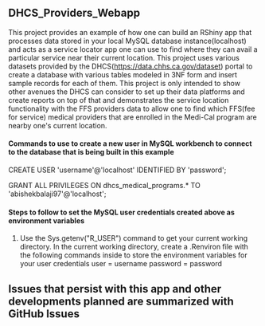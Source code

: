 ## DHCS_Providers_Webapp
This project provides an example of how one can build an RShiny app that processes data stored in your local MySQL database instance(localhost) and acts as a service locator app one can use to find where they can avail a particular service near their current location. This project uses various datasets provided by the DHCS(https://data.chhs.ca.gov/dataset) portal to create a database with various tables modeled in 3NF form and insert sample records for each of them. This project is only intended to show other avenues the DHCS can consider to set up their data platforms and create reports on top of that and demonstrates the service location functionality with the FFS providers data to allow one to find which FFS(fee for service) medical providers that are enrolled in the Medi-Cal program are nearby one's current location.

#### Commands to use to create a new user in MySQL workbench to connect to the database that is being built in this example
CREATE USER 'username'@'localhost' IDENTIFIED BY 'password';

GRANT ALL PRIVILEGES ON dhcs_medical_programs.* TO 'abishekbalaji97'@'localhost';

#### Steps to follow to set the MySQL user credentials created above as environment variables

1) Use the Sys.getenv("R_USER") command to get your current working directory. In the current working directory, create a .Renviron file with the following commands inside to store the environment variables for your user credentials
user  = username
password = password

## Issues that persist with this app and other developments planned are summarized with GitHub Issues
